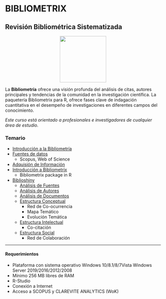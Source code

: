 # BIBLIOMETRIX
## Revisión Bibliométrica Sistematizada


<p align="center">
<img src="http://127.0.0.1:4650/logo.jpg" width="150"  />
</p>

La **Bibliometría** ofrece una visión profunda del análisis de citas, autores principales y tendencias de la comunidad en la investigación científica. La paquetería Bibliometrix para R, ofrece fases clave de indagación
cuantitativa en el desempeño de investigaciones en diferentes campos del conocimiento.

*Este curso está orientado a profesionales e investigadores de cualquier área de estudio.*  
  
  

### Temario
* [Introducción a la Bibliometría](https://github.com/paozuluaga/Bibliometrix_Course/blob/master/1.%20Introducci%C3%B3n%20Bibliometr%C3%ADa.md#1-introducci%C3%B3n-a-la-bibliometr%C3%ADa)
* [Fuentes de datos](https://github.com/paozuluaga/Bibliometrix_Course/blob/master/2.%20Fuentes%20de%20Datos.md#2-fuentes-de-datos)
  - Scopus, Web of Science
* [Adquisión de Información](https://github.com/paozuluaga/Bibliometrix_Course/blob/master/3.%20Adquisici%C3%B3n%20de%20Informaci%C3%B3n.md#3-adquisici%C3%B3n-de-informaci%C3%B3n)
* [Introducción a Bibliometrix](https://github.com/paozuluaga/Bibliometrix_Course/blob/master/4.%20Introducci%C3%B3n%20a%20Bibliometrix.md#4-introducci%C3%B3n-a-bibliometrix)
  - Bibliometrix package in R
* [Biblioshiny](https://github.com/paozuluaga/Bibliometrix_Course/blob/master/5.%20Biblioshiny.md#5-biblioshiny)
  - [Análisis de Fuentes](https://github.com/paozuluaga/Bibliometrix_Course/blob/master/5.1.%20M%C3%A9tricas.md#d-fuentes-sources)
  - [Análisis de Autores](https://github.com/paozuluaga/Bibliometrix_Course/blob/master/5.1.%20M%C3%A9tricas.md#e-autores-authors)
  - [Análisis de Documentos](https://github.com/paozuluaga/Bibliometrix_Course/blob/master/5.1.%20M%C3%A9tricas.md#f-documentos-documents)
  - [Estructura Conceptual](https://github.com/paozuluaga/Bibliometrix_Course/blob/master/5.2.%20Estructura%20de%20Conocimiento.md#g-estructura-conceptual-conceptual-structure)
    + Red de Co-ocurrencia
    + Mapa Temático
    + Evolución Temática
  - [Estructura Intelectual](https://github.com/paozuluaga/Bibliometrix_Course/blob/master/5.2.%20Estructura%20de%20Conocimiento.md#h-estructura-intelectual-intellectural-structure)
    + Co-citación
  - [Estructura Social](https://github.com/paozuluaga/Bibliometrix_Course/blob/master/5.2.%20Estructura%20de%20Conocimiento.md#i-estructura-social-social-structure)
    + Red de Colaboración
 
________________________________________
 #### Requerimientos
* Plataforma con sistema operativo Windows 10/8.1/8/7Vista Windows Server 2019/2016/2012/2008
* Mínimo 256 MB libres de RAM
* R-Studio
* Conexión a Internet
* Acceso a SCOPUS y CLAREVITE ANALYTICS (WoK)
